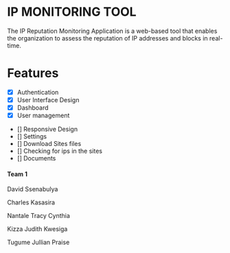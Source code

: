 # IP MONITORING TOOL

The IP Reputation Monitoring Application is a web-based tool that enables the organization to assess the reputation of IP addresses and blocks in real-time.

# Features
- [x] Authentication
- [x] User Interface Design
- [x] Dashboard
- [x] User management
- [] Responsive Design
- [] Settings
- [] Download Sites files
- [] Checking for ips in the sites
- [] Documents



#### Team 1

David Ssenabulya

Charles Kasasira

Nantale Tracy Cynthia

Kizza Judith Kwesiga

Tugume Jullian Praise
